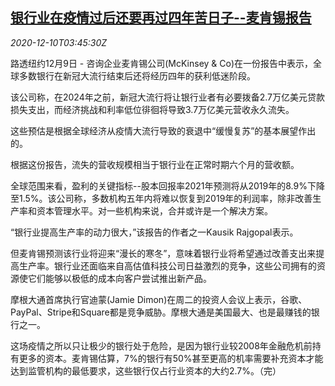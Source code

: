 <!--1607574195000-->
[银行业在疫情过后还要再过四年苦日子--麦肯锡报告](https://cn.reuters.com/article/banking-mckinsey-research-1209-wedn-idCNKBS28K0AL)
------

<div><i>2020-12-10T03:45:30Z</i></div><p>路透纽约12月9日 - 咨询企业麦肯锡公司(McKinsey &amp; Co)在一份报告中表示，全球多数银行在新冠大流行结束后还将经历四年的获利低迷阶段。</p><p>该公司称，在2024年之前，新冠大流行将让银行业者有必要拨备2.7万亿美元贷款损失支出，而经济挑战和利率低位徘徊将导致3.7万亿美元营收永久流失。</p><p>这些预估是根据全球经济从疫情大流行导致的衰退中“缓慢复苏”的基本展望作出的。</p><p>根据这份报告，流失的营收规模相当于银行业在正常时期六个月的营收额。</p><p>全球范围来看，盈利的关键指标--股本回报率2021年预测将从2019年的8.9%下降至1.5%。该公司称，多数机构五年内将难以恢复到2019年的利润率，除非改善生产率和资本管理水平。对一些机构来说，合并或许是一个解决方案。</p><p>“银行业提高生产率的动力很大，”该报告的作者之一Kausik Rajgopal表示。</p><p>但麦肯锡预测该行业将迎来“漫长的寒冬”，意味着银行业将希望通过改善支出来提高生产率。银行业还面临来自高估值科技公司日益激烈的竞争，这些公司拥有的资源使它们能够以极低的成本向客户尝试推出新产品。</p><p>摩根大通首席执行官迪蒙(Jamie Dimon)在周二的投资人会议上表示，谷歌、PayPal、Stripe和Square都是竞争威胁。摩根大通是美国最大、也是最赚钱的银行之一。</p><p>这场疫情之所以只让极少的银行处于危险，是因为银行业较2008年金融危机前持有更多的资本。麦肯锡估算，7%的银行有50%甚至更高的机率需要补充资本才能达到监管机构的最低要求，这些银行仅占行业资本的大约2.7%。（完）</p>
